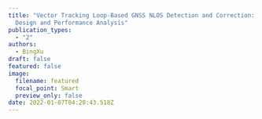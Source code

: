 ```yaml
---
title: "Vector Tracking Loop-Based GNSS NLOS Detection and Correction: Algorithm
  Design and Performance Analysis"
publication_types:
  - "2"
authors:
  - BingXu
draft: false
featured: false
image:
  filename: featured
  focal_point: Smart
  preview_only: false
date: 2022-01-07T04:20:43.518Z
---
```

